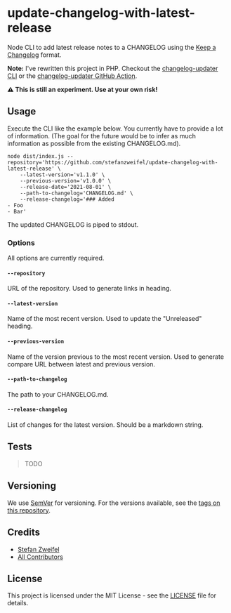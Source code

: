 # update-changelog-with-latest-release

Node CLI to add latest release notes to a CHANGELOG using the [Keep a Changelog](http://keepachangelog.com/en/1.0.0/) format.

**Note:** I've rewritten this project in PHP. Checkout the [changelog-updater CLI](https://github.com/stefanzweifel/php-changelog-updater) or the [changelog-updater GitHub Action](https://github.com/stefanzweifel/changelog-updater-action).

**⚠️ This is still an experiment. Use at your own risk!**

## Usage

Execute the CLI like the example below. You currently have to provide a lot of information. (The goal for the future would be to infer as much information as possible from the existing CHANGELOG.md).

```shell
node dist/index.js --repository='https://github.com/stefanzweifel/update-changelog-with-latest-release' \
    --latest-version='v1.1.0' \
    --previous-version='v1.0.0' \
    --release-date='2021-08-01' \
    --path-to-changelog='CHANGELOG.md' \
    --release-changelog='### Added
- Foo
- Bar'
```
The updated CHANGELOG is piped to stdout.

### Options
All options are currently required.

#### `--repository`
URL of the repository. Used to generate links in heading.

#### `--latest-version`
Name of the most recent version. Used to update the "Unreleased" heading.

#### `--previous-version`
Name of the version previous to the most recent version. Used to generate compare URL between latest and previous version.

#### `--path-to-changelog`
The path to your CHANGELOG.md.

#### `--release-changelog`
List of changes for the latest version. Should be a markdown string.


## Tests

> TODO


## Versioning

We use [SemVer](http://semver.org/) for versioning. For the versions available, see the [tags on this repository](https://github.com/stefanzweifel/update-changelog-with-latest-release/tags).

## Credits

* [Stefan Zweifel](https://github.com/stefanzweifel)
* [All Contributors](https://github.com/stefanzweifel/update-changelog-with-latest-release/graphs/contributors)

## License

This project is licensed under the MIT License - see the [LICENSE](LICENSE) file for details.
